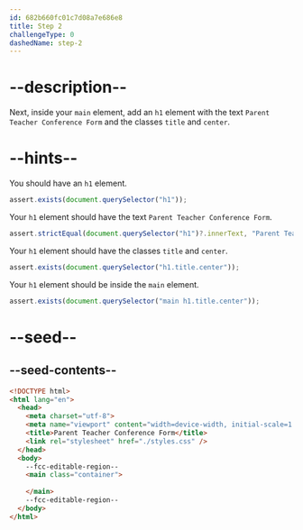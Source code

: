 ```yaml
---
id: 682b660fc01c7d08a7e686e8
title: Step 2
challengeType: 0
dashedName: step-2
---
```


# --description--

Next, inside your `main` element, add an `h1` element with the text `Parent Teacher Conference Form` and the classes `title` and `center`. 

# --hints--

You should have an `h1` element.

```js
assert.exists(document.querySelector("h1"));
```

Your `h1` element should have the text `Parent Teacher Conference Form`.

```js
assert.strictEqual(document.querySelector("h1")?.innerText, "Parent Teacher Conference Form");
```

Your `h1` element should have the classes `title` and `center`. 

```js
assert.exists(document.querySelector("h1.title.center"));
```

Your `h1` element should be inside the `main` element.

```js
assert.exists(document.querySelector("main h1.title.center"));
```

# --seed--

## --seed-contents--

```html
<!DOCTYPE html>
<html lang="en">
  <head>
    <meta charset="utf-8">
    <meta name="viewport" content="width=device-width, initial-scale=1.0">
    <title>Parent Teacher Conference Form</title>
    <link rel="stylesheet" href="./styles.css" />
  </head>
  <body>
    --fcc-editable-region--
    <main class="container">
      
    </main>
    --fcc-editable-region--
  </body>
</html>
```

```css

```
